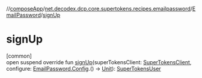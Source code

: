 //[composeApp](../../../index.md)/[net.decodex.dcp.core.supertokens.recipes.emailpassword](../index.md)/[EmailPassword](index.md)/[signUp](sign-up.md)

# signUp

[common]\
open suspend override fun [signUp](sign-up.md)(superTokensClient: [SuperTokensClient](../../net.decodex.dcp.core.supertokens/-super-tokens-client/index.md), configure: [EmailPassword.Config](-config/index.md).() -&gt; [Unit](https://kotlinlang.org/api/latest/jvm/stdlib/kotlin/-unit/index.html)): [SuperTokensUser](../../net.decodex.dcp.core.supertokens.models/-super-tokens-user/index.md)

